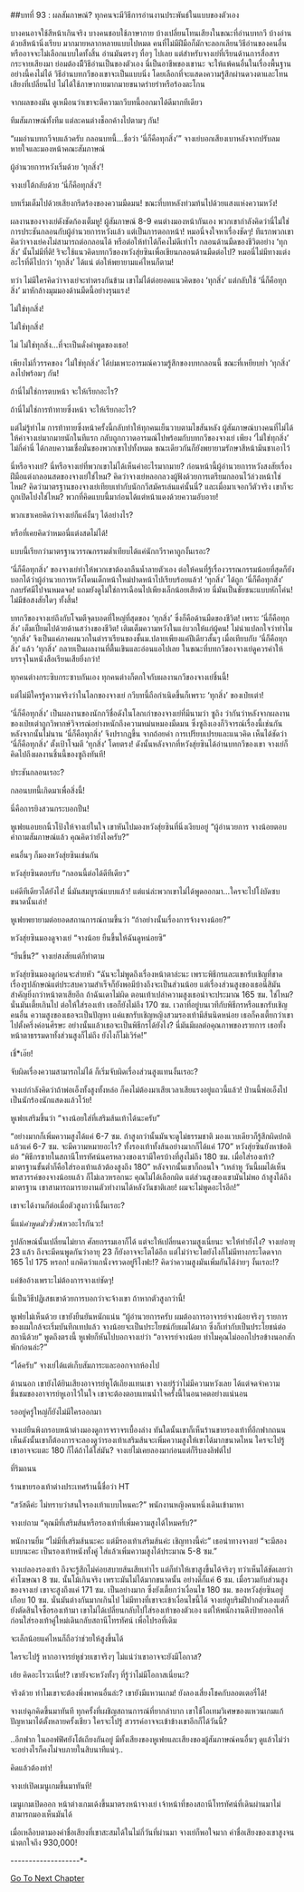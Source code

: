 ##บทที่ 93 : ผลสัมภาษณ์?
ทุกคนจะมีวิธีการอ่านงานประพันธ์ในแบบของตัวเอง

บางคนอาจใช้สีหน้าเกินจริง บางคนชอบใช้ภาษากาย บ้างเปลี่ยนโทนเสียงในขณะที่อ่านบทกวี บ้างอ่านด้วยสีหน้านิ่งเรียบ มากมายหลากหลายแบบไปหมด คนที่ไม่มีฝีมือก็มักจะลอกเลียนวิธีอ่านของคนอื่นหรืออาจจะไม่เลือกแบบใดทั้งสิ้น อ่านมันตรงๆ ทื่อๆ ไปเลย แต่สำหรับจางเย่ที่เรียนด้านการสื่อสารกระจายเสียงมา ย่อมต้องมีีวิธีอ่านเป็นของตัวเอง นี่เป็นอาชีพของเขานะ จะให้แพ้คนอื่นในเรื่องพื้นฐานอย่างนี้คงไม่ได้ วิธีอ่านบทกวีของเขาจะเป็นแบบนิ่ง โดยเลือกที่จะแสดงความรู้สึกผ่านดวงตาและโทนเสียงที่เปลี่ยนไป ไม่ได้ใช้ภาษากายมากมายขนาดร่ายรำหรือร้องตะโกน

จากผลของมัน ดูเหมือนว่าเขาจะตีความกวีบทนี้ออกมาได้ดีมากทีเดียว 

ทีมสัมภาษณ์ทั้งทีม แต่ละคนต่างช็อกค้างไปตามๆ กัน!

“ผมอ่านบทกวีจบแล้วครับ กลอนบทนี้...ชื่อว่า ‘นี่ก็คือทุกสิ่ง’” จางเย่บอกเสียงเบาหลังจากปรับลมหายใจและมองหน้าคณะสัมภาษณ์

ผู้อำนวยการหวังเริ่มด้วย ‘ทุกสิ่ง’!

จางเย่โต้กลับด้วย ‘นี่ก็คือทุกสิ่ง’!

บทเริ่มเต็มไปด้วยเสียงกรีดร้องของความมืดมน! ขณะที่บทหลังท่วมท้นไปด้วยแสงแห่งความหวัง! 

ผลงานของจางเย่ดังชัดก้องเต็มหู! ผู้สัมภาษณ์ 8-9 คนต่างมองหน้ากันเอง พวกเขากำลังคิดว่านี่ไม่ใช่การประชันกลอนกับผู้อำนวยการหวังแล้ว แต่เป็นการตอกหน้า! หมอนี่จงใจหาเรื่องชัดๆ! ทีแรกพวกเขาคิดว่าจางเย่คงไม่สามารถต่อกลอนได้ หรือต่อให้ทำได้ก็คงไม่ดีเท่าไร กลอนด้านมืดของชีวิตอย่าง ‘ทุกสิ่ง’ นั้นไม่มีที่ติ! ริจะใช้แนวคิดบทกวีของหวังสุ่ยซินเพื่อเขียนกลอนด้านมืดต่อไป? หมอนี่ไม่มีทางแต่งอะไรที่ดีไปกว่า ‘ทุกสิ่ง’ ได้แน่ ต่อให้พยายามแค่ไหนก็ตาม!

ทว่า ไม่มีใครคิดว่าจางเย่จะทำตรงกันข้าม เขาไม่ได้ต่อยอดแนวคิดของ ‘ทุกสิ่ง’ แต่กลับใช้ ‘นี่ก็คือทุกสิ่ง’ มาหักล้างมุมมองด้านมืดนี้อย่างรุนแรง!

ไม่ใช่ทุกสิ่ง!

ไม่ใช่ทุกสิ่ง!

ไม่ ไม่ใช่ทุกสิ่ง...ที่จะเป็นดั่งคำพูดของเธอ! 

เพียงไม่กี่วรรคของ ‘ไม่ใช่ทุกสิ่ง’ ได้บ่มเพาะอารมณ์ความรู้สึกของบทกลอนนี้ ขณะที่เหยียบย่ำ ‘ทุกสิ่ง’ ลงไปพร้อมๆ กัน!

ถ้านี่ไม่ใช่การตบหน้า จะให้เรียกอะไร?

ถ้านี่ไม่ใช่การท้าทายซึ่งหน้า จะให้เรียกอะไร? 

แต่ไม่รู้ทำไม การท้าทายซึ่งหน้าครั้งนี้กลับทำให้ทุกคนเย็นวาบตามไขสันหลัง ผู้สัมภาษณ์บางคนที่ไม่ได้ให้ค่าจางเย่มากมายนักในทีแรก กลับถูกกวาดอารมณ์ไปพร้อมกับบทกวีของจางเย่ เพียง ‘ไม่ใช่ทุกสิ่ง’ ไม่กี่คำนี่ ได้กลบความเชื่อมั่นของพวกเขาไปทั้งหมด ขณะเดียวกันก็ยังพยายามรักษาสีหน้ามึนชาเอาไว้

นี่หรือจางเย่? นี่หรือจางเย่ที่พวกเขาไม่ได้เห็นค่าอะไรมากมาย? ก่อนหน้านี้ผู้อำนวยการหวังสงสัยเรื่องฝีมือแต่งกลอนสดของจางเย่ใช่ไหม? คิดว่าจางเย่หลอกลวงผู้ฟังด้วยการเตรียมกลอนไว้ล่วงหน้าใช่ไหม? คิดว่ามาตรฐานของจางเย่เทียบเท่ากับนักกวีสมัครเล่นแค่นั้นนี่? และเมื่อมาเจอกวีตัวจริง เขาก็จะถูกเปิดโปงใช่ไหม? พวกที่คิดแบบนี้มาก่อนได้แต่หน้าแดงด้วยความอับอาย! 

พวกเขาเคยคิดว่าจางเย่ก็แค่งั้นๆ ได้อย่างไร?

หรือที่เคยคิดว่าหมอนี่แต่งสดไม่ได้! 

แบบนี้เรียกว่ามาตรฐานวรรณกรรมต่ำเทียบได้แค่นักกวีราคาถูกงั้นเรอะ?

‘นี่ก็คือทุกสิ่ง’ ของจางเย่ทำให้พวกเขาต้องกลืนน้ำลายตัวเอง ต่อให้คนที่รู้เรื่องวรรณกรรมน้อยที่สุดก็ยังบอกได้ว่าผู้อำนวยการหวังโดนเด็กหน้าใหม่ปาดหน้าไปเรียบร้อยแล้ว! ‘ทุกสิ่ง’ ได้ถูก ‘นี่ก็คือทุกสิ่ง’ กลบรัศมีไปจนหมดจด! แถมยังดูไม่ใช่การเฉือนไปเพียงเล็กน้อยเสียด้วย นี่มันเป็นชัยชนะแบบหักโค่น! ไม่มีข้อสงสัยใดๆ ทั้งสิ้น!

บทกวีของจางเย่ถึงกับโจมตีจุดบอดที่ใหญ่ที่สุดของ ‘ทุกสิ่ง’ ซึ่งก็คือด้านมืดของชีวิต! เพราะ ‘นี่ก็คือทุกสิ่ง’ เต็มเปี่ยมไปด้วยด้านสว่างของชีวิต! เติมเต็มความหวังในแง่บวกให้แก่ผู้คน! ไม่น่าแปลกใจว่าทำไม ‘ทุกสิ่ง’ จึงเป็นแค่ภาคผนวกในตำราเรียนของชั้นม.ปลายเพียงแค่ปีเดียวสั้นๆ เมื่อเทียบกับ ‘นี่ก็คือทุกสิ่ง’ แล้ว ‘ทุกสิ่ง’ กลายเป็นผลงานที่ตื้นเขินและอ่อนแอไปเลย ในขณะที่บทกวีของจางเย่ดูควรค่าให้บรรจุในหนังสือเรียนเสียยิ่งกว่า! 

ทุกคนต่างกระซิบกระซาบกันเอง ทุกคนต่างก็ตกใจกับผลงานกวีของจางเย่ชิ้นนี้!

แต่ไม่มีใครรู้ความจริงว่าในโลกของจางเย่ กวีบทนี้ถือกำเนิดขึ้นก็เพราะ ‘ทุกสิ่ง’ ของเป๋ยเต่า!

‘นี่ก็คือทุกสิ่ง’ เป็นผลงานของนักกวีชื่อดังในโลกเก่าของจางเย่ที่มีนามว่า ซูถิง ว่ากันว่าหลังจากผลงานของเป๋ยเต่าถูกวิพากษ์วิจารณ์อย่างหนักถึงความหม่นหมองมืดมน ซึ่งซูถิงเองก็วิจารณ์เรื่องนี้เช่นกัน หลังจากนั้นไม่นาน ‘นี่ก็คือทุกสิ่ง’ จึงปรากฏขึ้น จากถ้อยคำ การเปรียบเปรยและแนวคิด เห็นได้ชัดว่า ‘นี่ก็คือทุกสิ่ง’ ตั้งเป้าโจมตี ‘ทุกสิ่ง’ โดยตรง! ดังนั้นหลังจากที่หวังสุ่ยซินได้อ่านบทกวีของเขา จางเย่ก็คิดไปถึงผลงานชิ้นนี้ของซูถิงทันที!

ประชันกลอนเรอะ?

กลอนบทนี้เกิดมาเพื่อสิ่งนี้!

นี่คือการยิงสวนกระบอกปืน! 

หูเฟยแอบยกนิ้วโป้งให้จางเย่ในใจ เขาหันไปมองหวังสุ่ยซินที่นิ่งเงียบอยู่ “ผู้อำนวยการ จางน้อยตอบคำถามสัมภาษณ์แล้ว คุณคิดว่ายังไงครับ?” 

คนอื่นๆ ก็มองหวังสุ่ยซินเช่นกัน

หวังสุ่ยซินตอบรับ “กลอนนี้ต่อได้ดีทีเดียว”

แค่ดีทีเดียวได้ยังไง! นี่มันสมบูรณ์แบบแล้ว! แต่แน่ล่ะพวกเขาไม่ได้พูดออกมา…ใครจะไปโง่บัดซบขนาดนั้นเล่า!

หูเฟยพยายามต่อยอดสถานการณ์ถามขึ้นว่า “ถ้าอย่างนั้นเรื่องการจ้างจางน้อย?”

หวังสุ่ยซินมองดูจางเย่ “จางน้อย ยืนขึ้นให้ฉันดูหน่อยซิ” 

“ยืนขึ้น?” จางเย่สงสัยแต่ก็ทำตาม

หวังสุ่ยซินมองดูก่อนจะส่ายหัว “ฉันจะไม่พูดถึงเรื่องหน้าตาล่ะนะ เพราะพิธีกรและแขกรับเชิญที่ขาดเรื่องรูปลักษณ์แต่ประสบความสำเร็จก็ยังพอมีบ้างถึงจะเป็นส่วนน้อย แต่เรื่องส่วนสูงของเธอนี่สิมันสำคัญยิ่งกว่าหน้าตาเสียอีก ถ้าฉันเดาไม่ผิด ตอนเท้าเปล่าความสูงเธอน่าจะประมาณ 165 ซม. ใช่ไหม? นั่นมันเตี้ยเกินไป ต่อให้ใส่รองเท้า เธอก็ยังไม่ถึง 170 ซม. เวลาที่อยู่บนเวทีกับพิธีกรหรือแขกรับเชิญคนอื่น ความสูงของเธอจะเป็นปัญหา แค่แขกรับเชิญหญิงสวมรองเท้ามีส้นนิดหน่อย เธอก็คงเตี้ยกว่าเขาไปตั้งครึ่งค่อนศีรษะ อย่างนั้นแล้วเธอจะเป็นพิธีกรได้ยังไง? นี่มันมีผลต่อคุณภาพของรายการ เธอทั้งหน้าตาธรรมดาทั้งส่วนสูงก็ไม่ถึง ยังไงก็ไม่เวิร์ค!”

เชี่*เอ๊ย!

จับผิดเรื่องความสามารถไม่ได้ ก็เริ่มจับผิดเรื่องส่วนสูงแทนงั้นเรอะ?

จางเย่กำลังคิดว่าถ้าพ่อเอ็งทั้งสูงทั้งหล่อ ก็คงไม่ต้องมาเสียเวลาเสียแรงอยู่แถวนี้แล้ว! ป่านนี้พ่อเอ็งไปเป็นนักร้องนักแสดงแล้วโว้ย! 

หูเฟยเสริมขึ้นว่า “จางน้อยใส่ที่เสริมส้นเท้าได้นะครับ” 

“อย่างมากก็เพิ่มความสูงได้แค่ 6-7 ซม. ถ้าสูงกว่านั้นมันจะดูไม่ธรรมชาติ มองแวบเดียวก็รู้สึกผิดปกติ แล้วแค่ 6-7 ซม. จะมีความหมายอะไร? ทั้งรองเท้าทั้งส้นอย่างมากก็ได้แค่ 170” หวังสุ่ยซินยังหาข้อติต่อ “พิธีกรชายในสถานีโทรทัศน์นครหลวงของเรามีใครบ้างที่สูงไม่ถึง 180 ซม. เมื่อใส่รองเท้า? มาตรฐานขั้นต่ำก็คือใส่รองเท้าแล้วต้องสูงถึง 180” หลังจากนั้นเขาก็ถอนใจ “เหล่าหู วันนี้ผมได้เห็นพรสวรรค์ของจางน้อยแล้ว ก็ไม่เลวหรอกนะ คุณไม่ได้เลือกผิด แต่ส่วนสูงของเขามันไม่พอ ถ้าสูงได้ถึงมาตรฐาน เขาสามารถมารายงานตัวทำงานได้หลังวันชาติเลย! ผมจะไม่พูดอะไรอีก!”

เขาจะได้งานก็ต่อเมื่อตัวสูงกว่านี้งั้นเรอะ?

นี่แม่*คำพูดมั่วซั่วห่*เหวอะไรกันวะ!

รูปลักษณ์นั้นเปลี่ยนไม่ยาก ศัลยกรรมเอาก็ได้ แต่จะให้เปลี่ยนความสูงเนี่ยนะ จะให้ทำยังไง? จางเย่อายุ 23 แล้ว ถึงจะมีคนพูดกันว่าอายุ 23 ก็ยังอาจจะโตได้อีก แต่ไม่ว่าจะโตยังไงก็ไม่มีทางกระโดดจาก 165 ไป 175 หรอก! แกคิดว่าแกนั่งจรวดอยู่รึไงฟะ!? คิดว่าความสูงมันเพิ่มกันได้ง่ายๆ งั้นเรอะ!?

แค่ข้ออ้างเพราะไม่ต้องการจางเย่ชัดๆ!

นี่เป็นวิธีปฏิเสธเขาด้วยการบอกว่าจะจ้างเขา ถ้าหากตัวสูงกว่านี้!

หูเฟยไม่เห็นด้วย เขายังยืนยันหนักแน่น “ผู้อำนวยการครับ ผมต้องการอาจารย์จางน้อยจริงๆ รายการของผมใกล้จะเริ่มบันทึกเทปแล้ว จางน้อยจะเป็นประโยชน์กับผมได้มาก ซึ่งก็เท่ากับเป็นประโยชน์ต่อสถานีด้วย” พูดถึงตรงนี้ หูเฟยก็หันไปบอกจางเย่ว่า “อาจารย์จางน้อย ทำไมคุณไม่ออกไปรอข้างนอกสักพักก่อนล่ะ?”

“ได้ครับ” จางเย่ได้แต่เก็บสัมภาระและออกจากห้องไป

ด้านนอก เขายังได้ยินเสียงอาจารย์หูโต้เถียงแทนเขา จางเย่รู้ว่าไม่มีความหวังเลย ได้แต่จดจำความชื่นชมของอาจารย์หูเอาไว้ในใจ เขาจะต้องตอบแทนน้ำใจครั้งนี้ในอนาคตอย่างแน่นอน

รออยู่ครู่ใหญ่ก็ยังไม่มีใครออกมา

จางเย่ยืนพิงกรอบหน้าต่างมองดูการจราจรเบื้องล่าง ทันใดนั้นเขาก็เห็นร้านขายรองเท้าที่อีกฟากถนน เห็นดังนั้นเขาก็ต้องการจะลองดูว่ารองเท้าเสริมส้นจะเพิ่มความสูงให้เขาได้มากขนาดไหน ใครจะไปรู้ เขาอาจจะแตะ 180 ก็ได้ถ้าได้ใส่มัน? จางเย่ไม่เคยลองมาก่อนแต่ก็รีบลงลิฟต์ไป



ที่ริมถนน 

ร้านขายรองเท้าต่างประเทศร้านนี้ชื่อว่า HT

“สวัสดีค่ะ ไม่ทราบว่าสนใจรองเท้าแบบไหนคะ?” พนักงานหญิงคนหนึ่งเดินเข้ามาหา

จางเย่ถาม “คุณมีที่เสริมส้นหรือรองเท้าที่เพิ่มความสูงได้ไหมครับ?”

พนักงานยิ้ม “ไม่มีที่เสริมส้นนะคะ แต่มีรองเท้าเสริมส้นค่ะ เชิญทางนี้ค่ะ” เธอนำทางจางเย่ “จะมีสองแบบนะคะ เป็นรองเท้าหนังทั้งคู่ ใส่แล้วเพิ่มความสูงได้ประมาณ 5-8 ซม.”

จางเย่ลองรองเท้า ถึงจะรู้สึกไม่ค่อยสบายส้นเสียเท่าไร แต่ก็ทำให้เขาสูงขึ้นได้จริงๆ ทว่าเห็นได้ชัดเลยว่าคำโฆษณา 8 ซม. นั้นโม้เกินจริง เพราะมันไม่ได้มากขนาดนั้น อย่างดีก็แค่ 6 ซม. เมื่อรวมกับส่วนสูงของจางเย่ เขาจะสูงถึงแค่ 171 ซม. เป็นอย่างมาก ซึ่งยังเตี้ยกว่าเงื่อนไข 180 ซม. ของหวังสุ่ยซินอยู่เกือบ 10 ซม. นั่นมันต่างกันมากเกินไป ไม่มีทางที่เขาจะเข้าเงื่อนไขนี้ได้ จางเย่ลูบริมฝีปากตัวเองแต่ก็ยังตัดสินใจซื้อรองเท้ามา เขาไม่ได้เปลี่ยนกลับไปใส่รองเท้าของตัวเอง แต่ให้พนักงานดึงป้ายออกให้ก่อนใส่รองเท้าคู่ใหม่เดินกลับสถานีโทรทัศน์ เพื่อไปรอที่เดิม

จะเล็กน้อยแค่ไหนก็ถือว่าช่วยให้สูงขึ้นได้ 

ใครจะไปรู้ หากอาจารย์หูช่วยเขาจริงๆ ไม่แน่ว่าเขาอาจจะยังมีโอกาส?

เฮ้ย คิดอะไรวะเนี่ย!? เขายังจะหวังทั้งๆ ที่รู้ว่าไม่มีโอกาสเนี่ยนะ?

จริงด้วย ทำไมเขาจะต้องพึ่งพาคนอื่นล่ะ? เขายังมีแหวนเกม! ยังลองเสี่ยงโชคกับลอตเตอรี่ได้!

จางเย่ฉุกคิดขึ้นมาทันที ทุกครั้งที่เผชิญสถานการณ์ที่ยากลำบาก เขาใช้ไอเทมวิเศษของแหวนเกมแก้ปัญหามาได้ตั้งหลายครั้งเชียว ใครจะไปรู้ สวรรค์อาจจะเข้าข้างเขาอีกก็ได้วันนี้?



..อีกฟาก ในออฟฟิศยังโต้เถียงกันอยู่ มีทั้งเสียงของหูเฟยและเสียงของผู้สัมภาษณ์คนอื่นๆ ดูแล้วไม่ว่าจะอย่างไรก็คงไม่จบภายในสิบนาทีแน่ๆ.. 



คิดแล้วต้องทำ!

จางเย่เปิดเมนูเกมขึ้นมาทันที!

เมนูเกมเปิดออก หน้าต่างเกมเด้งขึ้นมาตรงหน้าจางเย่ เจ้าหน้าที่ของสถานีโทรทัศน์ที่เดินผ่านมาไม่สามารถมองเห็นมันได้

เมื่อเหลือบตามองค่าชื่อเสียงที่เขาสะสมได้ในไม่กี่วันที่ผ่านมา จางเย่ก็พอใจมาก ค่าชื่อเสียงของเขาสูงจนน่าตกใจถึง 930,000!


-*-*-*-*-*-*-*-*-*-*-*-*-*-*-*-*-*-*-*-


[Go To Next Chapter]( ./95.md)